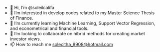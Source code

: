 - 👋 Hi, I’m @soleilcalifa
- 👀 I’m interested in develop codes related to my Master Science Thesis of Finance.
- 🌱 I’m currently learning Machine Learning, Support Vector Regression, and econometrical and financial tools.
- 💞️ I’m looking to collaborate on hibrid methods for creating market investor views.
- 📫 How to reach me solecitha_8908@hotmail.com

<!---
soleilcalifa/soleilcalifa is a ✨ special ✨ repository because its `README.md` (this file) appears on your GitHub profile.
You can click the Preview link to take a look at your changes.
--->
